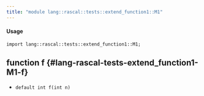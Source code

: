 ```yaml
---
title: "module lang::rascal::tests::extend_function1::M1"
---
```


#### Usage

`import lang::rascal::tests::extend_function1::M1;`

## function f {#lang-rascal-tests-extend_function1-M1-f}

* ``default int f(int n)``

